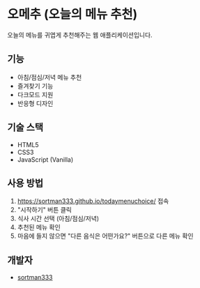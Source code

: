 # 오메추 (오늘의 메뉴 추천)

오늘의 메뉴를 귀엽게 추천해주는 웹 애플리케이션입니다.

## 기능

- 아침/점심/저녁 메뉴 추천
- 즐겨찾기 기능
- 다크모드 지원
- 반응형 디자인

## 기술 스택

- HTML5
- CSS3
- JavaScript (Vanilla)

## 사용 방법

1. https://sortman333.github.io/todaymenuchoice/ 접속
2. "시작하기" 버튼 클릭
3. 식사 시간 선택 (아침/점심/저녁)
4. 추천된 메뉴 확인
5. 마음에 들지 않으면 "다른 음식은 어떤가요?" 버튼으로 다른 메뉴 확인

## 개발자

- [sortman333](https://github.com/sortman333)
